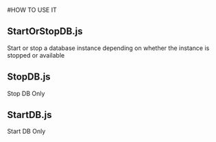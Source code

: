 #HOW TO USE IT

## StartOrStopDB.js

Start or stop a database instance depending on whether the instance is stopped or available

## StopDB.js

Stop DB Only

## StartDB.js

Start DB Only
